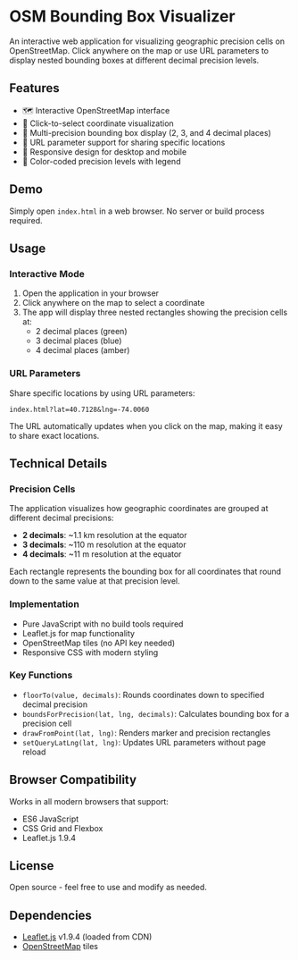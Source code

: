 # OSM Bounding Box Visualizer

An interactive web application for visualizing geographic precision cells on OpenStreetMap. Click anywhere on the map or use URL parameters to display nested bounding boxes at different decimal precision levels.

## Features

- 🗺️ Interactive OpenStreetMap interface
- 📍 Click-to-select coordinate visualization
- 🔲 Multi-precision bounding box display (2, 3, and 4 decimal places)
- 🔗 URL parameter support for sharing specific locations
- 📱 Responsive design for desktop and mobile
- 🎨 Color-coded precision levels with legend

## Demo

Simply open `index.html` in a web browser. No server or build process required.

## Usage

### Interactive Mode
1. Open the application in your browser
2. Click anywhere on the map to select a coordinate
3. The app will display three nested rectangles showing the precision cells at:
   - 2 decimal places (green)
   - 3 decimal places (blue)
   - 4 decimal places (amber)

### URL Parameters
Share specific locations by using URL parameters:
```
index.html?lat=40.7128&lng=-74.0060
```

The URL automatically updates when you click on the map, making it easy to share exact locations.

## Technical Details

### Precision Cells
The application visualizes how geographic coordinates are grouped at different decimal precisions:

- **2 decimals**: ~1.1 km resolution at the equator
- **3 decimals**: ~110 m resolution at the equator
- **4 decimals**: ~11 m resolution at the equator

Each rectangle represents the bounding box for all coordinates that round down to the same value at that precision level.

### Implementation
- Pure JavaScript with no build tools required
- Leaflet.js for map functionality
- OpenStreetMap tiles (no API key needed)
- Responsive CSS with modern styling

### Key Functions
- `floorTo(value, decimals)`: Rounds coordinates down to specified decimal precision
- `boundsForPrecision(lat, lng, decimals)`: Calculates bounding box for a precision cell
- `drawFromPoint(lat, lng)`: Renders marker and precision rectangles
- `setQueryLatLng(lat, lng)`: Updates URL parameters without page reload

## Browser Compatibility
Works in all modern browsers that support:
- ES6 JavaScript
- CSS Grid and Flexbox
- Leaflet.js 1.9.4

## License
Open source - feel free to use and modify as needed.

## Dependencies
- [Leaflet.js](https://leafletjs.com/) v1.9.4 (loaded from CDN)
- [OpenStreetMap](https://www.openstreetmap.org/) tiles